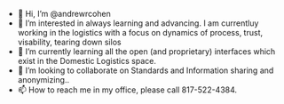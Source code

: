 - 👋 Hi, I’m @andrewrcohen
- 👀 I’m interested in always learning and advancing.  I am currentluy working in the logistics with a focus on dynamics of process, trust, visability, tearing down silos 
- 🌱 I’m currently learning all the open (and proprietary) interfaces which exist in the Domestic Logistics space.
- 💞️ I’m looking to collaborate on Standards and Information sharing and anonymizing..
- 📫 How to reach me in my office, please call 817-522-4384.

<!---
andrewrcohen/andrewrcohen is a ✨ special ✨ repository because its `README.md` (this file) appears on your GitHub profile.
You can click the Preview link to take a look at your changes.
--->
